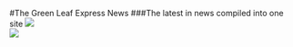 #The Green Leaf Express News
###The latest in news compiled into one site
<img src="https://static.vecteezy.com/system/resources/previews/000/571/059/original/vector-newspaper-icon.jpg"></img>
<br>
  <a href="https://github.com/TheGreenLeafExpress/TheGreenLeafExpress.github.io/graphs/contributors">
    <img src="https://img.shields.io/github/contributors/TheGreenLeafExpress/TheGreenLeafExpress.github.io">
  </a>
  


